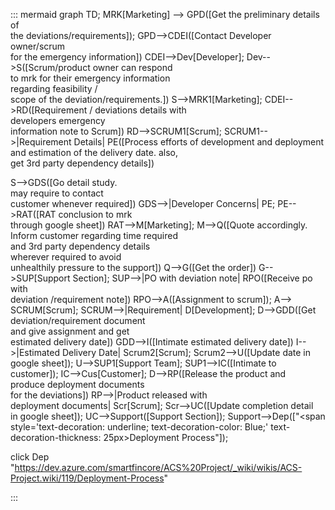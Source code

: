 ::: mermaid
 graph TD;
 MRK[Marketing] --> GPD([Get the preliminary details of<br> the deviations/requirements]);
GPD-->CDEI([Contact Developer owner/scrum <br>for the emergency information])
CDEI-->Dev[Developer];
Dev-->S([Scrum/product owner can respond<br> to mrk for their emergency information<br> regarding feasibility /<br>scope of the deviation/requirements.])
S-->MRK1[Marketing];
CDEI-->RD([Requirement / deviations details with<br> developers emergency <br>information note to Scrum])
RD-->SCRUM1[Scrum];
SCRUM1-->|Requirement Details| PE([Process efforts of  development and deployment <br> and estimation of the delivery date. also, <br>get 3rd party dependency details])

S-->GDS([Go detail study.<br> may require to contact <br>customer whenever required])
GDS-->|Developer Concerns| PE;
PE-->RAT([RAT conclusion to mrk <br>through google sheet])
RAT-->M[Marketing];
M-->Q([Quote accordingly.<br>Inform customer regarding time required<br> and 3rd party dependency details<br> wherever required to avoid <br>unhealthily pressure to the support])
Q-->G([Get the order])
G-->SUP[Support Section];
SUP-->|PO with deviation note| RPO([Receive po with <br>deviation /requirement note])
RPO-->A([Assignment to scrum]);
A--> SCRUM[Scrum];
SCRUM-->|Requirement| D[Development];
D-->GDD([Get deviation/requirement document <br>and give assignment and get<br> estimated delivery date])
GDD-->I([Intimate estimated delivery date])
I-->|Estimated Delivery Date| Scrum2[Scrum];
Scrum2-->U([Update date in google sheet]);
U-->SUP1[Support Team];
SUP1-->IC([Intimate to customer]);
IC-->Cus[Customer];
D-->RP([Release the product and<br> produce deployment documents<br> for the deviations])
RP-->|Product released with <br>deployment documents| Scr[Scrum];
Scr-->UC([Update completion detail <br>in google sheet]);
UC-->Support([Support Section]);
Support-->Dep(["<span style='text-decoration: underline; text-decoration-color: Blue;' text-decoration-thickness: 25px>Deployment Process</span>"]);

click Dep
"https://dev.azure.com/smartfincore/ACS%20Project/_wiki/wikis/ACS-Project.wiki/119/Deployment-Process"


:::
